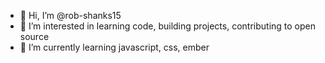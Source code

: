 - 👋 Hi, I’m @rob-shanks15
- 👀 I’m interested in learning code, building projects, contributing to open source
- 🌱 I’m currently learning javascript, css, ember

<!---
rob-shanks15/rob-shanks15 is a ✨ special ✨ repository because its `README.md` (this file) appears on your GitHub profile.
You can click the Preview link to take a look at your changes.
--->
